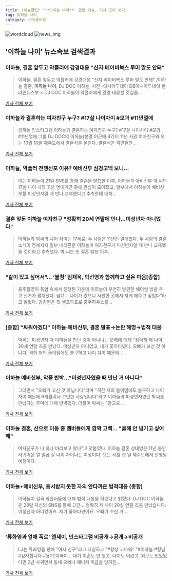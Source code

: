 ```yaml
---
title: (이슈클립) '**이하늘 나이**' 관련 이슈, 기사 모아 보기
tag: 이하늘 나이
category: 이슈클리핑
---
```

![wordcloud](https://s3.ap-northeast-2.amazonaws.com/lyrics101-wordcloud/2018-09-02-1535846984.png)
![news_img](https://user-images.githubusercontent.com/42597476/44507050-1206f400-a6e4-11e8-8d98-7ffbfebb353f.png)
## **'**이하늘 나이**'** 뉴스속보 검색결과
### 이하늘, 결혼 앞두고 악플러에 강경대응 "신지·베이비복스 루머 말도 안돼"

>이하늘, 결혼 앞두고 악플러에 강경대응 "신지·베이비복스 루머 말도 안돼" /이하늘 결혼, **이하늘 나이**, DJ DOC 이하늘, 사진=아시아투데이 DB아시아투데이 온라인뉴스부 = DJ DOC 이하늘이 악플러에게 강경 대응할 것임을...

<a href="http://www.asiatoday.co.kr/view.php?key=20180902000903467" target="_blank">기사 전체 보기</a>

### 이하늘과 결혼하는 여자친구 누구? #17살 나이차이 #모과 #11년열애

>김하늘 인스타그램 이하늘과 결혼하는 여자친구 누구? #17살 나이차이 #모과 #11년열애 그룹 DJ DOC의 이하늘(본명 이근배·47)이 11년 사귄 여자친구와 오는 10월 10일 제주도에서 결혼식을 올린다. 결혼식은 지인들만...

<a href="http://news20.busan.com/controller/newsController.jsp?newsId=20180902000027" target="_blank">기사 전체 보기</a>

### 이하늘, 악플러 전쟁선포 이유? 예비신부 심경고백 보니...

>이는 이하늘이 21일 SNS를 통해 결혼을 발표한 이후, 이하늘과 예비신부 박 씨의 17살 나이 차와 11년 연애기간 등에 관심이 모아졌고, 일부에서 이하늘이 예비신부를 미성년자일 때 만나 교제했다고 추측한데 대해...

<a href="http://star.mk.co.kr/new/view.php?mc=ST&year=2018&no=542387" target="_blank">기사 전체 보기</a>

### 결혼 앞둔 이하늘 여자친구 "정확히 20세 연말에 만나…미성년자 아니었다"

>이하늘과 박씨의 나이 차이는 17세로, 두 사람은 11년간 열애했다. 두 사람의 결혼 소식이 전해지자 일부 네티즌은 이하늘이 여자친구가 미성년자일 때 만나 교제했을 것이라고 추측했다. 박 씨는 또 결혼 발표 이후...

<a href="http://news20.busan.com/controller/newsController.jsp?newsId=20180829000083" target="_blank">기사 전체 보기</a>

### “같이 있고 싶어서”... ‘불청’ 임재욱, 박선영과 함께하고 싶은 마음[종합]

>충주촬영이 폭염 속에서 진행된 가운데 이하늘이 우연히 발견한 에어컨 방을 두고 선거가 펼쳐졌다. 남녀... 나이가 있으니 시원한 곳에서 자게 해주고 싶었다”라고 밝혔다. 강경헌은 첫 셀프투표로 충주하우스를...

<a href="http://www.tvreport.co.kr/?c=news&m=newsview&idx=1076937" target="_blank">기사 전체 보기</a>

### [종합] "싸워야겠다" 이하늘·예비신부, 결혼 발표→논란 해명→법적 대응

>박씨는 미성년자 때 이하늘을 만난 것이 아니냐는 오해에 대해 "정확히 제 나이 20세 연말 즈음 만났다. 미성년자 아니었고, 내가 쫓아다녔다. 오빠가 꼬신 것 아니다. 격한 저의 들이댐에도 불구하고 나이 차이 때문에...

<a href="http://news1.kr/articles/?3410914" target="_blank">기사 전체 보기</a>

### 이하늘 예비신부, 악플 반박…"미성년자였을 때 만난 거 아니다"

>그러면서 "오빠가 꼬신 것 아닙니다"라며 "격한 저의 들이댐에도 불구하고 나이 차이 때문에 6개월이나 고민한 사람입니다"라고 이하늘이 미성년자였던 박씨를 만났다는 루머에 대해 반박했다. 더불어 박씨는 "참고로...

<a href="http://www.segye.com/content/html/2018/08/28/20180828009129.html?OutUrl=naver" target="_blank">기사 전체 보기</a>

### 이하늘 결혼, 산으로 이동 중 멤버들에게 깜짝 고백... "올해 안 넘기고 싶어해"

>여자친구가 나 하나 바라보고 왔다"고 덧붙였다. 이하늘 결혼 상대방은 11년 동안 사귀어온 열 일곱 살 나이 차이나는 여성이다. 오는 시월 십 일 제주도에서 진행될 예정이다.

<a href="http://www.ksilbo.co.kr/news/articleView.html?idxno=655605" target="_blank">기사 전체 보기</a>

### 이하늘+예비신부, 용서받지 못한 자의 안타까운 법적대응 (종합)

>이하늘이 결국 악플러들에 대해 법적 대응을 하겠다고 밝혔다. DJ DOC 이하늘은 28일 자신의 SNS를 통해 그간... 정확히 제 나이 20살 연말 즈음 만났습니다. 미성년자 아니었어요. 제가 쫓아다녔어요. 오빠가 꼬신 거...

<a href="http://enews24.tving.com/news/article.asp?nsID=1299523" target="_blank">기사 전체 보기</a>

### '류화영과 열애 폭로' 엘제이, 인스타그램 비공개→공개→비공개

>LJ는 류화영을 향해 "여자 친구"라고 지칭하고 "#항상 고마워" "#이하늘 #형님 #감사합니다 #용기'이빠이... 내가 이혼도 안 했고, 나이도 어렸고, 외모도 멋있었다면 2년 사귀면서 동네 오빠나 매니저 취급을 당하진...

<a href="http://stoo.asiae.co.kr/news/naver_view.htm?idxno=2018082410374768223" target="_blank">기사 전체 보기</a>


